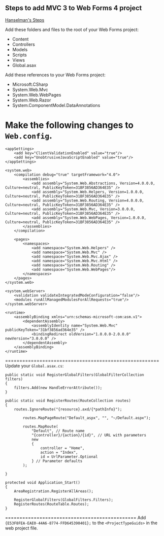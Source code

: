 ## Steps to add MVC 3 to Web Forms 4 project

[Hanselman's Steps](http://www.hanselman.com/blog/IntegratingASPNETMVC3IntoExistingUpgradedASPNET4WebFormsApplications.aspx)

Add these folders and files to the root of your Web Forms project:

* Content
* Controllers
* Models
* Scripts
* Views
* Global.asax

Add these references to your Web Forms project:

* Microsoft.CSharp
* System.Web.Mvc
* System.Web.WebPages
* System.Web.Razor
* System.ComponentModel.DataAnnotations

Make the following changes to `Web.config`.
=============================================

<?xml version="1.0"?>

<!--
  For more information on how to configure your ASP.NET application, please visit
  http://go.microsoft.com/fwlink/?LinkId=169433
  -->

<configuration>

    <appSettings>
        <add key="ClientValidationEnabled" value="true"/>
        <add key="UnobtrusiveJavaScriptEnabled" value="true"/>
    </appSettings>

    <system.web>
        <compilation debug="true" targetFramework="4.0">
            <assemblies>
                <add assembly="System.Web.Abstractions, Version=4.0.0.0, Culture=neutral, PublicKeyToken=31BF3856AD364E35" />
                <add assembly="System.Web.Helpers, Version=1.0.0.0, Culture=neutral, PublicKeyToken=31BF3856AD364E35" />
                <add assembly="System.Web.Routing, Version=4.0.0.0, Culture=neutral, PublicKeyToken=31BF3856AD364E35" />
                <add assembly="System.Web.Mvc, Version=3.0.0.0, Culture=neutral, PublicKeyToken=31BF3856AD364E35" />
                <add assembly="System.Web.WebPages, Version=1.0.0.0, Culture=neutral, PublicKeyToken=31BF3856AD364E35" />
            </assemblies>
        </compilation>

        <pages>
            <namespaces>
                <add namespace="System.Web.Helpers" />
                <add namespace="System.Web.Mvc" />
                <add namespace="System.Web.Mvc.Ajax" />
                <add namespace="System.Web.Mvc.Html" />
                <add namespace="System.Web.Routing" />
                <add namespace="System.Web.WebPages"/>
            </namespaces>
        </pages>
    </system.web>

    <system.webServer>
        <validation validateIntegratedModeConfiguration="false"/>
        <modules runAllManagedModulesForAllRequests="true"/>
    </system.webServer>

    <runtime>
        <assemblyBinding xmlns="urn:schemas-microsoft-com:asm.v1">
            <dependentAssembly>
                <assemblyIdentity name="System.Web.Mvc" publicKeyToken="31bf3856ad364e35" />
                <bindingRedirect oldVersion="1.0.0.0-2.0.0.0" newVersion="3.0.0.0" />
            </dependentAssembly>
        </assemblyBinding>
    </runtime>

</configuration>

======================================================
Update your `Global.asax.cs`:

	public static void RegisterGlobalFilters(GlobalFilterCollection filters)
	{
		filters.Add(new HandleErrorAttribute());
	}
 
	public static void RegisterRoutes(RouteCollection routes)
	{
		routes.IgnoreRoute("{resource}.axd/{*pathInfo}");
 
            routes.MapPageRoute("Default_aspx", "", "~/Default.aspx");

            routes.MapRoute(
                "Default", // Route name
                "{controller}/{action}/{id}", // URL with parameters
                new
                {
                    controller = "Home",
                    action = "Index",
                    id = UrlParameter.Optional
                } // Parameter defaults
            );
 
	}
 
	protected void Application_Start()
	{
		AreaRegistration.RegisterAllAreas();
 
		RegisterGlobalFilters(GlobalFilters.Filters);
		RegisterRoutes(RouteTable.Routes);
	}

==============================================
Add `{E53F8FEA-EAE0-44A6-8774-FFD645390401};` to the `<ProjectTypeGuids>` in the web project file.